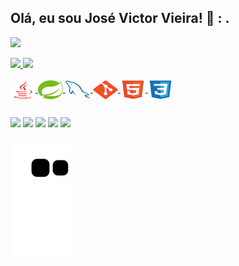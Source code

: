 ## Olá, eu sou José Victor Vieira! 🤝 : .
![](https://visitor-badge.glitch.me/badge?page_id=CR10L02k)
 <div>
  <a href="https://github.com/CR10L02k">
    <img height="169em" src="https://github-readme-stats.vercel.app/api?username=CR10L02k&show_icons=true&theme=midnight-purple&include_all_commits=true&count_private=true"/>
   <img height="170em" src="https://github-readme-stats.vercel.app/api/top-langs/?username=CR10L02k&layout=compact&langs_count=16&theme=midnight-purple"/>
</div>
<div style="display: inline_block">
  
  <br>
  
  <img align="center" alt="Java" height="30" width="40" src="https://raw.githubusercontent.com/devicons/devicon/master/icons/java/java-plain.svg">
  
  <img align="center" alt="Springboot" height="30" width="40" src="https://raw.githubusercontent.com/devicons/devicon/master/icons/spring/spring-original.svg">

 <img align="center" alt="mysql" height="30" width="40" src="https://raw.githubusercontent.com/devicons/devicon/master/icons/mysql/mysql-plain.svg">

  <img align="center" alt="git" height="30" width="40" src="https://raw.githubusercontent.com/devicons/devicon/master/icons/git/git-plain.svg">

  <img align="center" alt="html" height="30" width="40" src="https://raw.githubusercontent.com/devicons/devicon/master/icons/html5/html5-original.svg">

  <img align="center" alt="css" height="30" width="40" src="https://raw.githubusercontent.com/devicons/devicon/master/icons/css3/css3-original.svg">

</div>
  
  ##
 
<div> 
<a href="https://www.linkedin.com/in/josevictorvieira/" target="_blank"><img src="https://img.shields.io/badge/-LinkedIn-%230077B5?style=for-the-badge&logo=linkedin&logoColor=white" target="_blank"></a> 
<a href = "mailto:contato.josevictorvieira@gmail.com"><img src="https://img.shields.io/badge/-Gmail-%23333?style=for-the-badge&logo=gmail&logoColor=white" target="_blank"></a>
   <a href="" target="_blank"><img src="https://img.shields.io/badge/YouTube-FF0000?style=for-the-badge&logo=youtube&logoColor=white" target="_blank"></a> 
   <a href="https://www.instagram.com/_victorvieira2k/" target="_blank"><img src="https://img.shields.io/badge/-Instagram-%23E4405F?style=for-the-badge&logo=instagram&logoColor=white" target="_blank"></a> 
    <a href="https://linktr.ee/josevictorsantos" target="_blank"><img src="https://img.shields.io/badge/linktree-65da65?style=for-the-badge&logo=linktree&logoColor=white" target="_blank"></a> 
  <!--
<a href="link" target="_blank"><img src="https://img.shields.io/badge/Discord-7289DA?style=for-the-badge&logo=discord&logoColor=white" target="_blank"></a> -->
 
  ![Snake animation](https://github.com/rafaballerini/rafaballerini/blob/output/github-contribution-grid-snake.svg)
 
</div>
